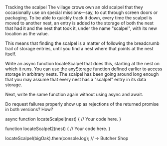 Tracking the scalpel
The village crows own an old scalpel that they occasionally use on special missions—say, to cut through screen doors or packaging. To be able to quickly track it down, every time the scalpel is moved to another nest, an entry is added to the storage of both the nest that had it and the nest that took it, under the name "scalpel", with its new location as the value.

This means that finding the scalpel is a matter of following the breadcrumb trail of storage entries, until you find a nest where that points at the nest itself.

Write an async function locateScalpel that does this, starting at the nest on which it runs. You can use the anyStorage function defined earlier to access storage in arbitrary nests. The scalpel has been going around long enough that you may assume that every nest has a "scalpel" entry in its data storage.

Next, write the same function again without using async and await.

Do request failures properly show up as rejections of the returned promise in both versions? How?

async function locateScalpel(nest) {
  // Your code here.
}

function locateScalpel2(nest) {
  // Your code here.
}

locateScalpel(bigOak).then(console.log);
// → Butcher Shop